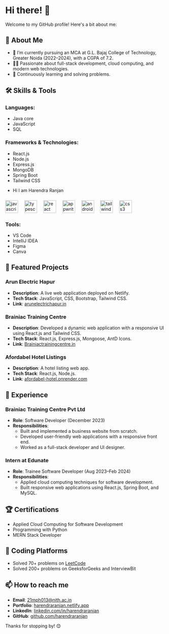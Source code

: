# Hi there! 👋

Welcome to my GitHub profile! Here's a bit about me:

## 🚀 About Me

- 🌱 I’m currently pursuing an MCA at G.L. Bajaj College of Technology, Greater Noida (2022–2024), with a CGPA of 7.2.
- 👨‍💻 Passionate about full-stack development, cloud computing, and modern web technologies.
- 🎯 Continuously learning and solving problems.

## 🛠️ Skills & Tools

### Languages:
- Java core
- JavaScript
- SQL

### Frameworks & Technologies:
- React.js
- Node.js
- Express.js
- MongoDB
- Spring Boot
- Tailwind CSS
- <p align="left">Hi I am Harendra Ranjan</p>

###

<div align="left">
  <img src="https://cdn.jsdelivr.net/gh/devicons/devicon/icons/javascript/javascript-original.svg" height="40" alt="javascript logo"  />
  <img width="12" />
  <img src="https://cdn.jsdelivr.net/gh/devicons/devicon/icons/typescript/typescript-original.svg" height="40" alt="typescript logo"  />
  <img width="12" />
  <img src="https://cdn.jsdelivr.net/gh/devicons/devicon/icons/react/react-original.svg" height="40" alt="react logo"  />
  <img width="12" />
  <img src="https://cdn.jsdelivr.net/gh/devicons/devicon/icons/appwrite/appwrite-original.svg" height="40" alt="appwrite logo"  />
  <img width="12" />
  <img src="https://cdn.jsdelivr.net/gh/devicons/devicon/icons/android/android-original.svg" height="40" alt="android logo"  />
  <img width="12" />
  <img src="https://cdn.jsdelivr.net/gh/devicons/devicon/icons/tailwindcss/tailwindcss-original-wordmark.svg" height="40" alt="tailwindcss logo"  />
  <img width="12" />
  <img src="https://cdn.jsdelivr.net/gh/devicons/devicon/icons/css3/css3-original.svg" height="40" alt="css3 logo"  />
</div>

###

### Tools:
- VS Code
- IntelliJ IDEA
- Figma
- Canva

## 🌟 Featured Projects

### Arun Electric Hapur
- **Description**: A live web application deployed on Netlify.
- **Tech Stack**: JavaScript, CSS, Bootstrap, Tailwind CSS.
- **Link**: [arunelectrichapur.in](https://arunelectrichapur.in/)

### Brainiac Training Centre
- **Description**: Developed a dynamic web application with a responsive UI using React.js and Tailwind CSS.
- **Tech Stack**: React.js, Express.js, Mongoose, AntD Icons.
- **Link**: [Brainiactrainingcentre.in](https://Brainiactrainingcentre.in)

### Afordabel Hotel Listings
- **Description**: A hotel listing web app.
- **Tech Stack**: React.js, Node.js.
- **Link**: [afordabel-hotel.onrender.com](https://afordabel-hotel.onrender.com/listings)

## 💼 Experience

### Brainiac Training Centre Pvt Ltd
- **Role**: Software Developer (December 2023)
- **Responsibilities**:
  - Built and implemented a business website from scratch.
  - Developed user-friendly web applications with a responsive front end.
  - Worked as a full-stack developer and UI designer.

### Intern at Edunate
- **Role**: Trainee Software Developer (Aug 2023–Feb 2024)
- **Responsibilities**:
  - Applied cloud computing techniques for software development.
  - Built responsive web applications using React.js, Spring Boot, and MySQL.

## 🏆 Certifications

- Applied Cloud Computing for Software Development
- Programming with Python
- MERN Stack Developer

## 🧩 Coding Platforms

- Solved 70+ problems on [LeetCode](https://leetcode.com/u/harendraranjan/)
- Solved 200+ problems on GeeksforGeeks and InterviewBit

## 📫 How to reach me

- **Email**: [21mph013@nith.ac.in](mailto:21mph013@nith.ac.in)
- **Portfolio**: [harendraranjan.netlify.app](https://harendraranjan.netlify.app)
- **LinkedIn**: [linkedin.com/in/harendraranjan](https://linkedin.com/in/harendraranjan)
- **GitHub**: [github.com/harendraranjan](https://github.com/harendraranjan)

Thanks for stopping by! 😊
